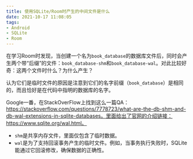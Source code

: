 ```yaml
---
title: 使用SQLite/Room时产生的中间文件是什么
date: 2021-10-17 11:08:05
tags:
- Android
- SQLite
- Room
---
```


在学习Room时发现，当创建一个名为`book_database`的数据库文件后，同时会产生两个带“后缀”的文件：`book_database-shm`和`book_database-wal`。对此比较好奇：这两个文件时什么？为什么产生？

<!-- more -->

认为它们是临时文件的原因是注意到它们的名字前缀（`book_database`）是相同的，而且恰好是在代码中指明的数据库的名字。



Google一番，在StackOverFlow上找到这么一篇QA：https://stackoverflow.com/questions/7778723/what-are-the-db-shm-and-db-wal-extensions-in-sqlite-databases。里面给出了官网的介绍链接：https://www.sqlite.org/wal.html。

* `shm`是共享内存文件，里面仅包含了临时数据。
* `wal`是为了支持回滚事务产生的临时文件。例如，当事务执行失败时，SQLite能通过它回滚修改，确保数据的正确性。

